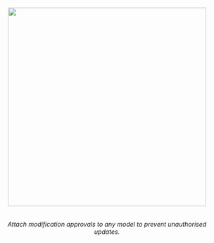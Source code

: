 <h6 align="center">
    <img src="https://github.com/stephenlake/laravel-approval/blob/master/docs/assets/laravel-approval.png" width="450"/>
</h6>

<h6 align="center">
    Attach modification approvals to any model to prevent unauthorised updates.
</h6>

<br><br>
